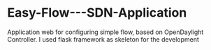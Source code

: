 # Easy-Flow---SDN-Application
Application web for configuring simple flow, based on OpenDaylight Controller. I used flask framework as skeleton for the development
